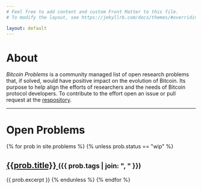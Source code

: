 ```yaml
---
# Feel free to add content and custom Front Matter to this file.
# To modify the layout, see https://jekyllrb.com/docs/themes/#overriding-theme-defaults

layout: default
---
```


# About

*Bitcoin Problems* is a community managed list of open research problems that, if solved, would have positive impact on the evolution of Bitcoin.
Its purpose to help align the efforts of researchers and the needs of Bitcoin protocol developers.
To contribute to the effort open an issue or pull request at the [respository](https://github.com/bitcoin-problems/bitcoin-problems.github.io).

----
# Open Problems

{% for prob in site.problems %}
{% unless prob.status == "wip" %}
<h2>
<a href="{{ prob.url }}"> {{prob.title}} </a>  <small>({{ prob.tags | join: ", " }})</small>
</h2>
{{ prob.excerpt }}
{% endunless %}
{% endfor %}


[Lightning Network]: https://en.wikipedia.org/wiki/Lightning_Network
